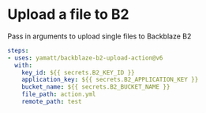 # Upload a file to B2

Pass in arguments to upload single files to Backblaze B2

```yaml
steps:
- uses: yamatt/backblaze-b2-upload-action@v6
  with:
    key_id: ${{ secrets.B2_KEY_ID }}
    application_key: ${{ secrets.B2_APPLICATION_KEY }}
    bucket_name: ${{ secrets.B2_BUCKET_NAME }}
    file_path: action.yml
    remote_path: test
```

